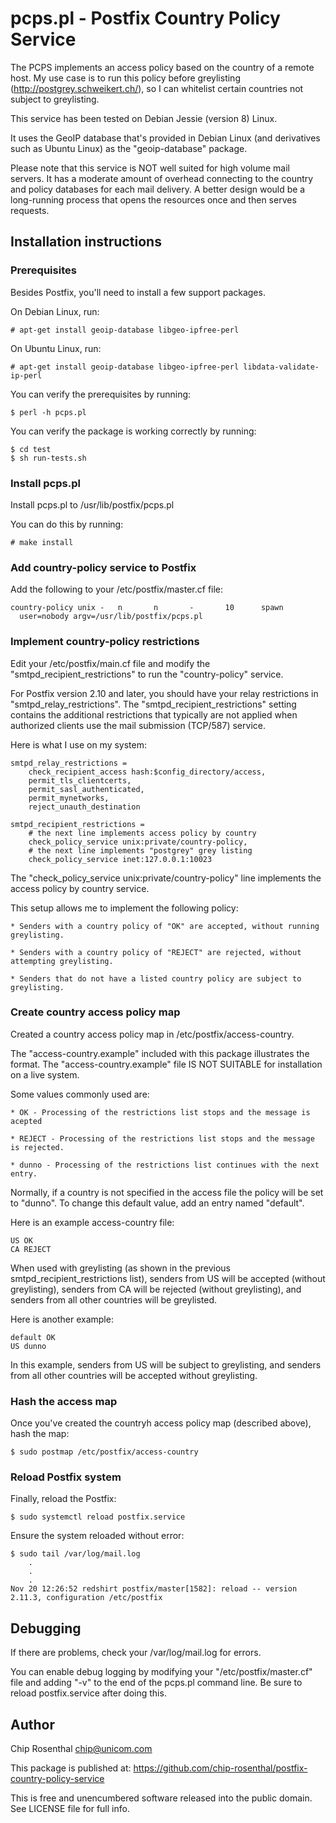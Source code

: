 # pcps.pl - Postfix Country Policy Service

The PCPS implements an access policy based on the country of a
remote host.  My use case is to run this policy before greylisting
(http://postgrey.schweikert.ch/), so I can whitelist certain countries
not subject to greylisting.

This service has been tested on Debian Jessie (version 8) Linux.

It uses the GeoIP database that's provided in Debian Linux (and
derivatives such as Ubuntu Linux) as the "geoip-database" package.

Please note that this service is NOT well suited for high volume mail
servers. It has a moderate amount of overhead connecting to the country
and policy databases for each mail delivery. A better design would be
a long-running process that opens the resources once and then serves
requests.


## Installation instructions

### Prerequisites

Besides Postfix, you'll need to install a few support packages.

On Debian Linux, run:

    # apt-get install geoip-database libgeo-ipfree-perl

On Ubuntu Linux, run:

    # apt-get install geoip-database libgeo-ipfree-perl libdata-validate-ip-perl

You can verify the prerequisites by running:

    $ perl -h pcps.pl

You can verify the package is working correctly by running:

    $ cd test
    $ sh run-tests.sh


### Install pcps.pl

Install pcps.pl to /usr/lib/postfix/pcps.pl

You can do this by running:

    # make install


### Add country-policy service to Postfix

Add the following to your /etc/postfix/master.cf file:

    country-policy unix -   n       n       -       10      spawn
      user=nobody argv=/usr/lib/postfix/pcps.pl       
  

### Implement country-policy restrictions

Edit your /etc/postfix/main.cf file and modify the
"smtpd_recipient_restrictions" to run the "country-policy" service.

For Postfix version 2.10 and later, you should have your
relay restrictions in "smtpd_relay_restrictions". The
"smtpd_recipient_restrictions" setting contains the additional
restrictions that typically are not applied when authorized
clients use the mail submission (TCP/587) service.

Here is what I use on my system:

    smtpd_relay_restrictions =
        check_recipient_access hash:$config_directory/access,
        permit_tls_clientcerts,
        permit_sasl_authenticated,
        permit_mynetworks,
        reject_unauth_destination

    smtpd_recipient_restrictions =
        # the next line implements access policy by country
        check_policy_service unix:private/country-policy,
        # the next line implements "postgrey" grey listing
        check_policy_service inet:127.0.0.1:10023

The "check_policy_service unix:private/country-policy" line implements
the access policy by country service.

This setup allows me to implement the following policy:

    * Senders with a country policy of "OK" are accepted, without running greylisting.

    * Senders with a country policy of "REJECT" are rejected, without attempting greylisting.

    * Senders that do not have a listed country policy are subject to greylisting.


### Create country access policy map

Created a country access policy map in /etc/postfix/access-country.

The "access-country.example" included with this package illustrates the
format. The "access-country.example" file IS NOT SUITABLE for installation
on a live system.

Some values commonly used are:

    * OK - Processing of the restrictions list stops and the message is acepted

    * REJECT - Processing of the restrictions list stops and the message is rejected.

    * dunno - Processing of the restrictions list continues with the next entry.

Normally, if a country is not specified in the access file the policy will be set to "dunno".
To change this default value, add an entry named "default".

Here is an example access-country file:

    US OK
    CA REJECT

When used with greylisting (as shown in the previous smtpd_recipient_restrictions list), senders
from US will be accepted (without greylisting), senders from CA will be rejected (without greylisting),
and senders from all other countries will be greylisted.

Here is another example:

    default OK
    US dunno

In this example, senders from US will be subject to greylisting, and
senders from all other countries will be accepted without greylisting.


### Hash the access map

Once you've created the countryh access policy map (described above),
hash the map:

    $ sudo postmap /etc/postfix/access-country


### Reload Postfix system

Finally, reload the Postfix:

    $ sudo systemctl reload postfix.service

Ensure the system reloaded without error:

    $ sudo tail /var/log/mail.log
        .
        .
        .
    Nov 20 12:26:52 redshirt postfix/master[1582]: reload -- version 2.11.3, configuration /etc/postfix


## Debugging

If there are problems, check your /var/log/mail.log for errors.

You can enable debug logging by modifying your "/etc/postfix/master.cf" file
and adding "-v" to the end of the pcps.pl command line. Be sure to reload
postfix.service after doing this.


## Author

Chip Rosenthal
<chip@unicom.com>

This package is published at: https://github.com/chip-rosenthal/postfix-country-policy-service

This is free and unencumbered software released into the public domain.
See LICENSE file for full info.


